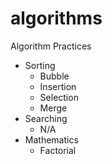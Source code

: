 algorithms
==========

Algorithm Practices  
* Sorting
    * Bubble
    * Insertion
    * Selection
    * Merge
* Searching
    * N/A
* Mathematics
    * Factorial
